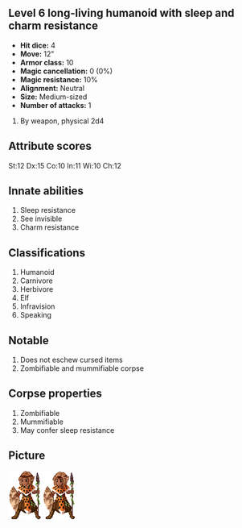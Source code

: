 ## Level 6 long-living humanoid with sleep and charm resistance
- **Hit dice:** 4
- **Move:** 12"
- **Armor class:** 10
- **Magic cancellation:** 0 (0%)
- **Magic resistance:** 10%
- **Alignment:** Neutral
- **Size:** Medium-sized
- **Number of attacks:** 1
1. By weapon, physical 2d4
## Attribute scores
St:12 Dx:15 Co:10 In:11 Wi:10 Ch:12
## Innate abilities
1. Sleep resistance
2. See invisible
3. Charm resistance
## Classifications
1. Humanoid
2. Carnivore
3. Herbivore
4. Elf
5. Infravision
6. Speaking
## Notable
1. Does not eschew cursed items
2. Zombifiable and mummifiable corpse
## Corpse properties
1. Zombifiable
2. Mummifiable
3. May confer sleep resistance
## Picture
![Woodland-elf](https://github.com/hyvanmielenpelit/GnollHackTileSet/blob/main/Monsters/woodland-elf/woodland-elf.png) ![Woodland-elf](https://github.com/hyvanmielenpelit/GnollHackTileSet/blob/main/Monsters/woodland-elf/woodland-elf_female.png)
